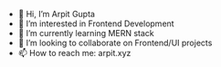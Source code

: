 - 👋 Hi, I’m Arpit Gupta
- 👀 I’m interested in Frontend Development
- 🌱 I’m currently learning MERN stack
- 💞️ I’m looking to collaborate on Frontend/UI projects
- 📫 How to reach me: arpit.xyz

